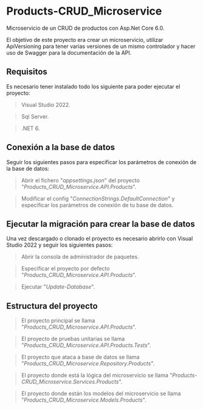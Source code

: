 # Products-CRUD_Microservice
Microservicio de un CRUD de productos con Asp.Net Core 6.0.

El objetivo de este proyecto era crear un microservicio, utilizar ApiVersioning para tener varias versiones de un mismo controlador y hacer uso de Swagger para la documentación de la API.

## Requisitos
Es necesario tener instalado todo los siguiente para poder ejecutar el proyecto:
> Visual Studio 2022.

> Sql Server.

> .NET 6.


## Conexión a la base de datos
Seguir los siguientes pasos para especificar los parámetros de conexión de la base de datos:
> Abrir el fichero "*appsettings.json*" del proyecto "*Products_CRUD_Microservice.API.Products*".

> Modificar el config "*ConnectionStrings.DefaultConnection*" y especificar los parámetros de conexión de tu base de datos.


## Ejecutar la migración para crear la base de datos
Una vez descargado o clonado el proyecto es necesario abrirlo con Visual Studio 2022 y seguir los siguientes pasos:
> Abrir la consola de administrador de paquetes.

> Especificar el proyecto por defecto "*Products_CRUD_Microservice.API.Products*".

> Ejecutar "*Update-Database*".


## Estructura del proyecto
> El proyecto principal se llama "*Products_CRUD_Microservice.API.Products*".

> El proyecto de pruebas unitarias se llama "*Products_CRUD_Microservice.API.Products.Tests*".

> El proyecto que ataca a base de datos se llama "*Products_CRUD_Microservice.Repository.Products*".

> El proyecto donde está la lógica del microservicio se llama "*Products-CRUD_Microservice.Services.Products*".

> El proyecto donde están los modelos del microservicio se llama "*Products_CRUD_Microservice.Models.Products*".
